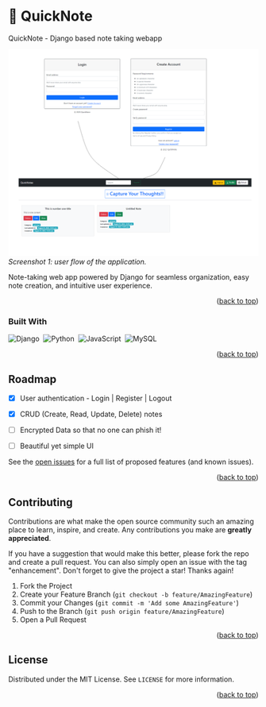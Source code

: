 <a name="readme-top"></a>

<!-- PROJECT SHIELDS -->

<!-- PROJECT LOGO -->
# :ledger: QuickNote
QuickNote - Django based note taking webapp

<!-- ABOUT THE PROJECT -->

![Application Flow](https://github.com/MasterZesty/QuickNote/blob/main/docs/imgs/QuickNote_Flow.png)
*Screenshot 1: user flow of the application.*

Note-taking web app powered by Django for seamless organization, easy note creation, and intuitive user experience.


<p align="right">(<a href="#readme-top">back to top</a>)</p>


### Built With

![Django](https://img.shields.io/badge/-Django-05122A?style=flat&logo=django)&nbsp;
![Python](https://img.shields.io/badge/-Python-05122A?style=flat&logo=python)&nbsp;
![JavaScript](https://img.shields.io/badge/-JavaScript-05122A?style=flat&logo=javascript)&nbsp;
![MySQL](https://img.shields.io/badge/MySQL-05122A?style=flat&logo=mysql&logoColor=white)&nbsp;

<p align="right">(<a href="#readme-top">back to top</a>)</p>


<!-- ROADMAP -->
## Roadmap

- [x] User authentication - Login | Register | Logout
- [x] CRUD (Create, Read, Update, Delete) notes
- [ ] Encrypted Data so that no one can phish it! 
- [ ] Beautiful yet simple UI


See the [open issues]() for a full list of proposed features (and known issues).

<p align="right">(<a href="#readme-top">back to top</a>)</p>



<!-- CONTRIBUTING -->
## Contributing

Contributions are what make the open source community such an amazing place to learn, inspire, and create. Any contributions you make are **greatly appreciated**.

If you have a suggestion that would make this better, please fork the repo and create a pull request. You can also simply open an issue with the tag "enhancement".
Don't forget to give the project a star! Thanks again!

1. Fork the Project
2. Create your Feature Branch (`git checkout -b feature/AmazingFeature`)
3. Commit your Changes (`git commit -m 'Add some AmazingFeature'`)
4. Push to the Branch (`git push origin feature/AmazingFeature`)
5. Open a Pull Request

<p align="right">(<a href="#readme-top">back to top</a>)</p>



<!-- LICENSE -->
## License

Distributed under the MIT License. See `LICENSE` for more information.

<p align="right">(<a href="#readme-top">back to top</a>)</p>
